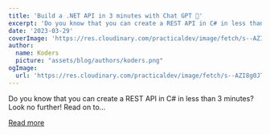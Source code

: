 ```yaml
---
title: 'Build a .NET API in 3 minutes with Chat GPT 🤯'
excerpt: 'Do you know that you can create a REST API in C# in less than 3 minutes? Look no further! Read on to...'
date: '2023-03-29'
coverImage: 'https://res.cloudinary.com/practicaldev/image/fetch/s--AZI8g0JT--/c_imagga_scale,f_auto,fl_progressive,h_420,q_auto,w_1000/https://dev-to-uploads.s3.amazonaws.com/uploads/articles/80dd738u0whtnw7n94vn.png'
author:
  name: Koders
  picture: "assets/blog/authors/koders.png"
ogImage:
  url: 'https://res.cloudinary.com/practicaldev/image/fetch/s--AZI8g0JT--/c_imagga_scale,f_auto,fl_progressive,h_420,q_auto,w_1000/https://dev-to-uploads.s3.amazonaws.com/uploads/articles/80dd738u0whtnw7n94vn.png'
---
```


Do you know that you can create a REST API in C# in less than 3 minutes? Look no further! Read on to...

[Read more](https://dev.to/bytehide/build-a-net-api-in-3-minutes-with-chat-gpt-3oa8)

